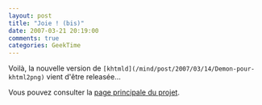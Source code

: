 ```yaml
---
layout: post
title: "Joie ! (bis)"
date: 2007-03-21 20:19:00
comments: true
categories: GeekTime
---
```

Voilà, la nouvelle version de `[khtmld](/mind/post/2007/03/14/Demon-pour-khtml2png)` vient d'être releasée...

Vous pouvez consulter la [page principale du projet](http://wiki.goatpron.de/project/khtmld).
